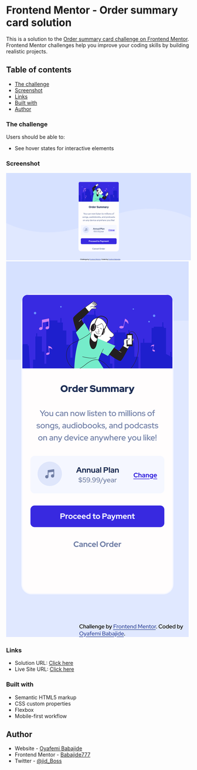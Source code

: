 # Frontend Mentor - Order summary card solution

This is a solution to the [Order summary card challenge on Frontend Mentor](https://www.frontendmentor.io/challenges/order-summary-component-QlPmajDUj). Frontend Mentor challenges help you improve your coding skills by building realistic projects. 

## Table of contents

  - [The challenge](#the-challenge)
  - [Screenshot](#screenshot)
  - [Links](#links)
  - [Built with](#built-with)
- [Author](#author)

### The challenge

Users should be able to:

- See hover states for interactive elements

### Screenshot

![Web version](./images/web.png)
![Mobile version](./images/mobile.png)

### Links

- Solution URL: [Click here](https://github.com/Babajide777/order-summary-component)
- Live Site URL: [Click here](https://babajide777.github.io/order-summary-component/)

### Built with

- Semantic HTML5 markup
- CSS custom properties
- Flexbox
- Mobile-first workflow

## Author

- Website - [Oyafemi Babajide](https://babajide-portfolio.netlify.app/)
- Frontend Mentor - [Babajide777](https://www.frontendmentor.io/profile/Babajide777)
- Twitter - [@jid_Boss](https://www.twitter.com/jid_Boss)